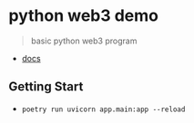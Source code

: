 # python web3 demo

> basic python web3 program

- [docs](https://web3py.readthedocs.io/en/stable/quickstart.html)

## Getting Start

- `poetry run uvicorn app.main:app --reload`